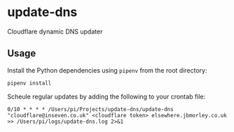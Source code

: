 # update-dns

Cloudflare dynamic DNS updater

## Usage

Install the Python dependencies using `pipenv` from the root directory:

```bash
pipenv install
```

Scheule regular updates by adding the following to your crontab file:

```
0/10 * * * * /Users/pi/Projects/update-dns/update-dns "cloudflare@inseven.co.uk" <cloudflare token> elsewhere.jbmorley.co.uk >> /Users/pi/logs/update-dns.log 2>&1
```
